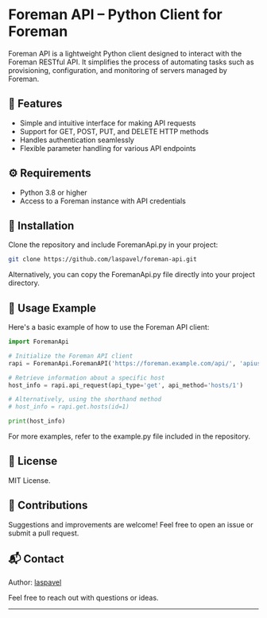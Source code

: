 # Foreman API – Python Client for Foreman

Foreman API is a lightweight Python client designed to interact with the Foreman RESTful API. It simplifies the process of automating tasks such as provisioning, configuration, and monitoring of servers managed by Foreman.​

## 📌 Features

* Simple and intuitive interface for making API requests​
* Support for GET, POST, PUT, and DELETE HTTP methods​
* Handles authentication seamlessly​
* Flexible parameter handling for various API endpoints​

## ⚙️ Requirements

* Python 3.8 or higher​
* Access to a Foreman instance with API credentials​

## 🚀 Installation

Clone the repository and include ForemanApi.py in your project:​

```bash
git clone https://github.com/laspavel/foreman-api.git
```

Alternatively, you can copy the ForemanApi.py file directly into your project directory.​

## 🧪 Usage Example
Here's a basic example of how to use the Foreman API client:​

```python
import ForemanApi

# Initialize the Foreman API client
rapi = ForemanApi.ForemanAPI('https://foreman.example.com/api/', 'apiuser', 'apipassword')

# Retrieve information about a specific host
host_info = rapi.api_request(api_type='get', api_method='hosts/1')

# Alternatively, using the shorthand method
# host_info = rapi.get.hosts(id=1)

print(host_info)
```

For more examples, refer to the example.py file included in the repository.​

## 📄 License

MIT License.​

## 🤝 Contributions

Suggestions and improvements are welcome! Feel free to open an issue or submit a pull request.

## 📬 Contact

Author: [laspavel](https://github.com/laspavel)

Feel free to reach out with questions or ideas.

---